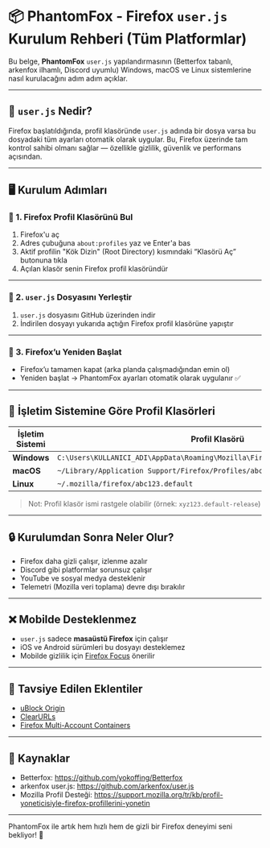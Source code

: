 # 📦 PhantomFox - Firefox `user.js` Kurulum Rehberi (Tüm Platformlar)

Bu belge, **PhantomFox** `user.js` yapılandırmasının (Betterfox tabanlı, arkenfox ilhamlı, Discord uyumlu) Windows, macOS ve Linux sistemlerine nasıl kurulacağını adım adım açıklar.

---

## 🧠 `user.js` Nedir?

Firefox başlatıldığında, profil klasöründe `user.js` adında bir dosya varsa bu dosyadaki tüm ayarları otomatik olarak uygular. Bu, Firefox üzerinde tam kontrol sahibi olmanı sağlar — özellikle gizlilik, güvenlik ve performans açısından.

---

## 🖥️ Kurulum Adımları

### 🔹 1. Firefox Profil Klasörünü Bul

1. Firefox'u aç
2. Adres çubuğuna `about:profiles` yaz ve Enter'a bas
3. Aktif profilin "Kök Dizin" (Root Directory) kısmındaki “Klasörü Aç” butonuna tıkla
4. Açılan klasör senin Firefox profil klasöründür

---

### 🔹 2. `user.js` Dosyasını Yerleştir

1. `user.js` dosyasını GitHub üzerinden indir
2. İndirilen dosyayı yukarıda açtığın Firefox profil klasörüne yapıştır

---

### 🔹 3. Firefox’u Yeniden Başlat

- Firefox’u tamamen kapat (arka planda çalışmadığından emin ol)
- Yeniden başlat → PhantomFox ayarları otomatik olarak uygulanır ✅

---

## 📁 İşletim Sistemine Göre Profil Klasörleri

| İşletim Sistemi | Profil Klasörü |
|------------------|-----------------------------|
| **Windows** | `C:\Users\KULLANICI_ADI\AppData\Roaming\Mozilla\Firefox\Profiles\abc123.default` |
| **macOS** | `~/Library/Application Support/Firefox/Profiles/abc123.default` |
| **Linux** | `~/.mozilla/firefox/abc123.default` |

> Not: Profil klasör ismi rastgele olabilir (örnek: `xyz123.default-release`)

---

## 🔒 Kurulumdan Sonra Neler Olur?

- Firefox daha gizli çalışır, izlenme azalır
- Discord gibi platformlar sorunsuz çalışır
- YouTube ve sosyal medya desteklenir
- Telemetri (Mozilla veri toplama) devre dışı bırakılır

---

## ❌ Mobilde Desteklenmez

- `user.js` sadece **masaüstü Firefox** için çalışır
- iOS ve Android sürümleri bu dosyayı desteklemez
- Mobilde gizlilik için [Firefox Focus](https://www.mozilla.org/tr/firefox/focus/) önerilir

---

## 🔧 Tavsiye Edilen Eklentiler

- [uBlock Origin](https://addons.mozilla.org/tr/firefox/addon/ublock-origin/)
- [ClearURLs](https://addons.mozilla.org/tr/firefox/addon/clearurls/)
- [Firefox Multi-Account Containers](https://addons.mozilla.org/tr/firefox/addon/multi-account-containers/)

---

## 🔗 Kaynaklar

- Betterfox: https://github.com/yokoffing/Betterfox
- arkenfox user.js: https://github.com/arkenfox/user.js
- Mozilla Profil Desteği: https://support.mozilla.org/tr/kb/profil-yoneticisiyle-firefox-profillerini-yonetin

---

PhantomFox ile artık hem hızlı hem de gizli bir Firefox deneyimi seni bekliyor! 🦊
